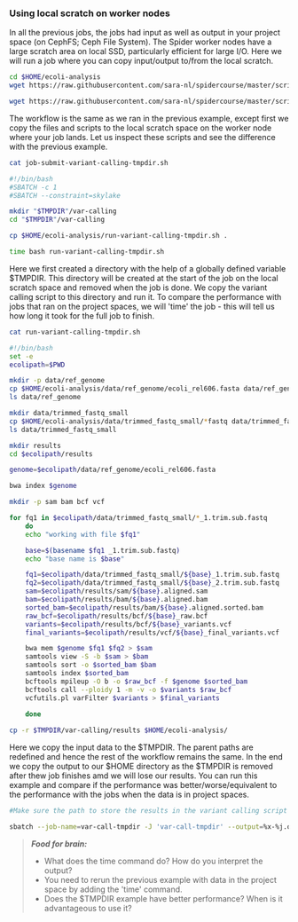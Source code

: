 ### Using local scratch on worker nodes


In all the previous jobs, the jobs had input as well as output in your project space (on CephFS; Ceph File System). The 
Spider worker nodes have a large scratch area on local SSD, particularly efficient for large I/O. Here we will run a job where
you can copy input/output to/from the local scratch.

```sh
cd $HOME/ecoli-analysis
wget https://raw.githubusercontent.com/sara-nl/spidercourse/master/scripts/job-submit-variant-calling-tmpdir.sh

wget https://raw.githubusercontent.com/sara-nl/spidercourse/master/scripts/run-variant-calling-tmpdir.sh
```
The workflow is the same as we ran in the previous example, except first we copy the files and scripts to the local scratch space on the worker node where your job lands. Let us inspect these scripts and see the difference with the previous example.

```sh
cat job-submit-variant-calling-tmpdir.sh

#!/bin/bash
#SBATCH -c 1
#SBATCH --constraint=skylake

mkdir "$TMPDIR"/var-calling
cd "$TMPDIR"/var-calling

cp $HOME/ecoli-analysis/run-variant-calling-tmpdir.sh .

time bash run-variant-calling-tmpdir.sh 
```
Here we first created a directory with the help of a globally defined variable $TMPDIR. This directory will be created at the start of the job on the local scratch space and removed when the job is done. We copy the variant calling script to this directory and run it. To compare the performance with jobs that ran on the project spaces, we will 'time' the job - this will tell us how long it took for the full job to finish.

```sh
cat run-variant-calling-tmpdir.sh

#!/bin/bash
set -e
ecolipath=$PWD

mkdir -p data/ref_genome
cp $HOME/ecoli-analysis/data/ref_genome/ecoli_rel606.fasta data/ref_genome/
ls data/ref_genome

mkdir data/trimmed_fastq_small
cp $HOME/ecoli-analysis/data/trimmed_fastq_small/*fastq data/trimmed_fastq_small/
ls data/trimmed_fastq_small

mkdir results
cd $ecolipath/results

genome=$ecolipath/data/ref_genome/ecoli_rel606.fasta

bwa index $genome

mkdir -p sam bam bcf vcf

for fq1 in $ecolipath/data/trimmed_fastq_small/*_1.trim.sub.fastq
    do
    echo "working with file $fq1"

    base=$(basename $fq1 _1.trim.sub.fastq)
    echo "base name is $base"

    fq1=$ecolipath/data/trimmed_fastq_small/${base}_1.trim.sub.fastq
    fq2=$ecolipath/data/trimmed_fastq_small/${base}_2.trim.sub.fastq
    sam=$ecolipath/results/sam/${base}.aligned.sam
    bam=$ecolipath/results/bam/${base}.aligned.bam
    sorted_bam=$ecolipath/results/bam/${base}.aligned.sorted.bam
    raw_bcf=$ecolipath/results/bcf/${base}_raw.bcf
    variants=$ecolipath/results/bcf/${base}_variants.vcf
    final_variants=$ecolipath/results/vcf/${base}_final_variants.vcf 

    bwa mem $genome $fq1 $fq2 > $sam
    samtools view -S -b $sam > $bam
    samtools sort -o $sorted_bam $bam 
    samtools index $sorted_bam
    bcftools mpileup -O b -o $raw_bcf -f $genome $sorted_bam
    bcftools call --ploidy 1 -m -v -o $variants $raw_bcf 
    vcfutils.pl varFilter $variants > $final_variants
   
    done

cp -r $TMPDIR/var-calling/results $HOME/ecoli-analysis/
```
Here we copy the input data to the $TMPDIR. The parent paths are redefined and hence the rest of the workflow remains the same. In the end we copy the output to our $HOME directory as the $TMPDIR is removed after thew job finishes amd we will lose our results. You can run this example and compare if the performance was better/worse/equivalent to the performance with the jobs when the data is in project spaces.

```sh
#Make sure the path to store the results in the variant calling script does not already have the results

sbatch --job-name=var-call-tmpdir -J 'var-call-tmpdir' --output=%x-%j.out job-submit-variant-calling-tmpdir.sh
```

> **_Food for brain:_**
>
> * What does the time command do? How do you interpret the output?
> * You need to rerun the previous example with data in the project space by adding the 'time' command.
> * Does the $TMPDIR example have better performance? When is it advantageous to use it?

